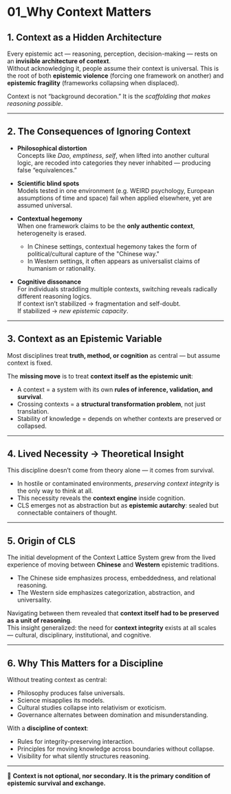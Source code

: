 # 01_Why Context Matters

## 1. Context as a Hidden Architecture
Every epistemic act — reasoning, perception, decision-making — rests on an **invisible architecture of context**.  
Without acknowledging it, people assume their context is universal. This is the root of both **epistemic violence** (forcing one framework on another) and **epistemic fragility** (frameworks collapsing when displaced).  

Context is not “background decoration.” It is the *scaffolding that makes reasoning possible*.  

---

## 2. The Consequences of Ignoring Context
- **Philosophical distortion**  
  Concepts like *Dao*, *emptiness*, *self*, when lifted into another cultural logic, are recoded into categories they never inhabited — producing false “equivalences.”  

- **Scientific blind spots**  
  Models tested in one environment (e.g. WEIRD psychology, European assumptions of time and space) fail when applied elsewhere, yet are assumed universal.  

- **Contextual hegemony**  
  When one framework claims to be the **only authentic context**, heterogeneity is erased.  
  - In Chinese settings, contextual hegemony takes the form of political/cultural capture of the "Chinese way."  
  - In Western settings, it often appears as universalist claims of humanism or rationality.  

- **Cognitive dissonance**  
  For individuals straddling multiple contexts, switching reveals radically different reasoning logics.  
  If context isn’t stabilized → fragmentation and self-doubt.  
  If stabilized → *new epistemic capacity*.  

---

## 3. Context as an Epistemic Variable
Most disciplines treat **truth, method, or cognition** as central — but assume context is fixed.  

The **missing move** is to treat **context itself as the epistemic unit**:
- A context = a system with its own **rules of inference, validation, and survival**.  
- Crossing contexts = a **structural transformation problem**, not just translation.  
- Stability of knowledge = depends on whether contexts are preserved or collapsed.  

---

## 4. Lived Necessity → Theoretical Insight
This discipline doesn’t come from theory alone — it comes from survival.  
- In hostile or contaminated environments, *preserving context integrity* is the only way to think at all.  
- This necessity reveals the **context engine** inside cognition.  
- CLS emerges not as abstraction but as **epistemic autarchy**: sealed but connectable containers of thought.  

---

## 5. Origin of CLS
The initial development of the Context Lattice System grew from the lived experience of moving between **Chinese** and **Western** epistemic traditions.  
- The Chinese side emphasizes process, embeddedness, and relational reasoning.  
- The Western side emphasizes categorization, abstraction, and universality.  

Navigating between them revealed that **context itself had to be preserved as a unit of reasoning**.  
This insight generalized: the need for **context integrity** exists at all scales — cultural, disciplinary, institutional, and cognitive.  

---

## 6. Why This Matters for a Discipline
Without treating context as central:
- Philosophy produces false universals.  
- Science misapplies its models.  
- Cultural studies collapse into relativism or exoticism.  
- Governance alternates between domination and misunderstanding.  

With a **discipline of context**:
- Rules for integrity-preserving interaction.  
- Principles for moving knowledge across boundaries without collapse.  
- Visibility for what silently structures reasoning.  

---

📌 **Context is not optional, nor secondary. It is the primary condition of epistemic survival and exchange.**
